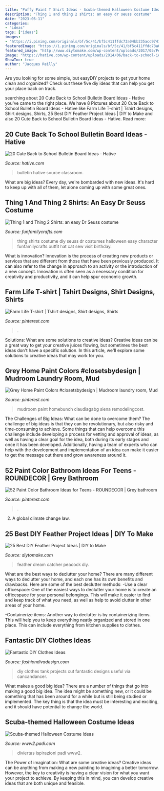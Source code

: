 ```yaml
---
title: "Puffy Paint T Shirt Ideas - Scuba-themed Halloween Costume Ideas"
description: "Thing 1 and thing 2 shirts: an easy dr seuss costume"
date: "2023-05-11"
categories:
- "ideas"
tags: ["ideas"]
images:
- "https://i.pinimg.com/originals/bf/5c/41/bf5c411ffdc73a04bb235acc974116da.jpg"
featuredImage: "https://i.pinimg.com/originals/bf/5c/41/bf5c411ffdc73a04bb235acc974116da.jpg"
featured_image: "http://www.diytomake.com/wp-content/uploads/2017/05/Peacock-Feather-Dream-Catcher.jpg"
image: "https://hative.com/wp-content/uploads/2014/06/back-to-school-ideas/3-what-a-great-catch.jpg"
ShowToc: true
author: "Jacques Reilly"
---
```



Are you looking for some simple, but easyDIY projects to get your home clean and organized? Check out these five diy ideas that can help you get your place back on track.

	

		
searching about 20 Cute Back to School Bulletin Board Ideas - Hative you've came to the right place. We have 8 Pictures about 20 Cute Back to School Bulletin Board Ideas - Hative like Farm Life T-shirt | Tshirt designs, Shirt designs, Shirts, 25 Best DIY Feather Project Ideas | DIY to Make and also 20 Cute Back to School Bulletin Board Ideas - Hative. Read more:
		
    
## 20 Cute Back To School Bulletin Board Ideas - Hative

<img loading=lazy src="https://hative.com/wp-content/uploads/2014/06/back-to-school-ideas/3-what-a-great-catch.jpg" onerror="this.onerror=null;this.src='https://tse3.mm.bing.net/th?id=OIP.iK6C6Y7GR1fRG6n2U9j6yAHaFj&amp;pid=15.1';" alt="20 Cute Back to School Bulletin Board Ideas - Hative">

_Source: hative.com_

>bulletin hative source classroom. 

	

What are big ideas?
Every day, we're bombarded with new ideas. It's hard to keep up with all of them, let alone coming up with some great ones.

    
## Thing 1 And Thing 2 Shirts: An Easy Dr Seuss Costume

<img loading=lazy src="https://funfamilycrafts.com/wp-content/uploads/2018/02/Thing1-and-Thing2-Shirts-630x900.jpg" onerror="this.onerror=null;this.src='https://tse3.mm.bing.net/th?id=OIP.pDao-MyGz62QrexCxpwWUwHaKl&amp;pid=15.1';" alt="Thing 1 and Thing 2 Shirts: an easy Dr Seuss costume">

_Source: funfamilycrafts.com_

>thing shirts costume diy seuss dr costumes halloween easy character funfamilycrafts outfit hat cat sew visit birthday. 

	

What is innovation?
Innovation is the process of creating new products or services that are different from those that have been previously produced. It can also refer to the change in approach to an activity or the introduction of a new concept. Innovation is often seen as a necessary condition for creativity and productivity, and it can help spur economic growth.

    
## Farm Life T-shirt | Tshirt Designs, Shirt Designs, Shirts

<img loading=lazy src="https://i.pinimg.com/originals/26/1f/7a/261f7af9bd145b71bbcba0e48183579b.jpg" onerror="this.onerror=null;this.src='https://tse2.mm.bing.net/th?id=OIP.J8BxMn6E1sdMAoIszcE4LAHaJ4&amp;pid=15.1';" alt="Farm Life T-shirt | Tshirt designs, Shirt designs, Shirts">

_Source: pinterest.com_

>. 

	

Solutions: What are some solutions to creative ideas?
Creative ideas can be a great way to get your creative juices flowing, but sometimes the best ideas don't have a specific solution. In this article, we'll explore some solutions to creative ideas that may work for you.

    
## Grey Home Paint Colors #closetsbydesign | Mudroom Laundry Room, Mud

<img loading=lazy src="https://i.pinimg.com/originals/9f/e7/c4/9fe7c4823f214be9e8f99a6cf779c588.jpg" onerror="this.onerror=null;this.src='https://tse3.mm.bing.net/th?id=OIP.SED3TnpR4RjcnFCrqyGG7AHaK_&amp;pid=15.1';" alt="Grey Home Paint Colors #closetsbydesign | Mudroom laundry room, Mud">

_Source: pinterest.com_

>mudroom paint homebunch claudiagabg siena remodelingcost. 

	

The Challenges of Big Ideas: What can be done to overcome them?
The challenge of big ideas is that they can be revolutionary, but also risky and time-consuming to achieve. Some things that can help overcome this challenge include developing a process for vetting and approval of ideas, as well as having a clear goal for the idea, both during its early stages and once it has been developed. Additionally, having a team of experts who can help with the development and implementation of an idea can make it easier to get the message out there and grow awareness around it.

    
## 52 Paint Color Bathroom Ideas For Teens - ROUNDECOR | Grey Bathroom

<img loading=lazy src="https://i.pinimg.com/originals/bf/5c/41/bf5c411ffdc73a04bb235acc974116da.jpg" onerror="this.onerror=null;this.src='https://tse4.mm.bing.net/th?id=OIP.y_6R57GgH7pYojsmhVb6IwHaLE&amp;pid=15.1';" alt="52 Paint Color Bathroom Ideas for Teens - ROUNDECOR | Grey bathroom">

_Source: pinterest.com_

>. 

	

2. A global climate change law.

    
## 25 Best DIY Feather Project Ideas | DIY To Make

<img loading=lazy src="http://www.diytomake.com/wp-content/uploads/2017/05/Peacock-Feather-Dream-Catcher.jpg" onerror="this.onerror=null;this.src='https://tse4.mm.bing.net/th?id=OIP.LPpD-cCxQpADliYiLEgctwHaLH&amp;pid=15.1';" alt="25 Best DIY Feather Project Ideas | DIY to Make">

_Source: diytomake.com_

>feather dream catcher peacock diy. 

	

What are the best ways to declutter your home?
There are many different ways to declutter your home, and each one has its own benefits and drawbacks. Here are some of the best declutter methods: 
-Use a clear officespace: One of the easiest ways to declutter your home is to create an officespace for your personal belongings. This will make it easier to find and keep track of what you need, as well as help to avoid clutter in other areas of your home. 

-Containerize items: Another way to declutter is by containerizing items. This will help you to keep everything neatly organized and stored in one place. This can include everything from kitchen supplies to clothes.

    
## Fantastic DIY Clothes Ideas

<img loading=lazy src="http://www.fashiondivadesign.com/wp-content/uploads/2014/09/diymuscletee-640x913.jpg" onerror="this.onerror=null;this.src='https://tse4.mm.bing.net/th?id=OIP.fEQNY0bwBn-jOkjaQ2HU3AHaKk&amp;pid=15.1';" alt="Fantastic DIY Clothes Ideas">

_Source: fashiondivadesign.com_

>diy clothes tank projects cut fantastic designs useful via cancandancer. 

	

What makes a good big idea?
There are a number of things that go into making a good big idea. The idea might be something new, or it could be something that has been around for a while but is still being studied or implemented. The key thing is that the idea must be interesting and exciting, and it should have potential to change the world.

    
## Scuba-themed Halloween Costume Ideas

<img loading=lazy src="https://www2.padi.com/blog/wp-content/uploads/2016/10/homemade-jellyfish-costume-745x1024.jpg" onerror="this.onerror=null;this.src='https://tse2.mm.bing.net/th?id=OIP.oZPdch7PWXfa0gwIJc15JwHaKL&amp;pid=15.1';" alt="Scuba-themed Halloween Costume Ideas">

_Source: www2.padi.com_

>diviertas ispirazioni padi www2. 

	

The Power of imagination: What are some creative ideas?
Creative ideas can be anything from making a new painting to imagining a better tomorrow. However, the key to creativity is having a clear vision for what you want your project to achieve. By keeping this in mind, you can develop creative ideas that are both unique and feasible.


